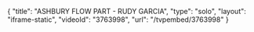 {
    "title": "ASHBURY FLOW PART - RUDY GARCIA",
    "type": "solo",
    "layout": "iframe-static",
    "videoId": "3763998",
    "url": "\/tvpembed\/3763998"
}